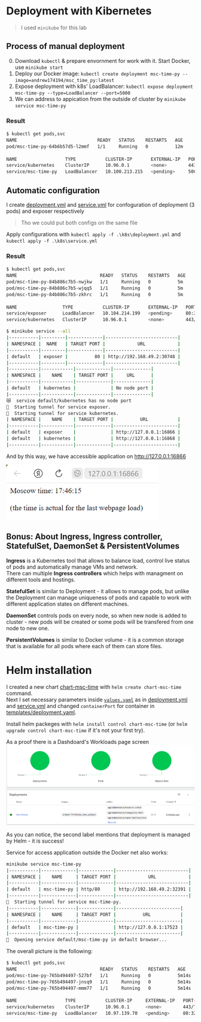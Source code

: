# Deployment with Kibernetes
> I used `minikube` for this lab

## Process of manual deployment

0. Download `kubectl` & prepare envornment for work with it. Start Docker, use `minikube start`
1. Deploy our Docker image: `kubectl create deployment msc-time-py --image=andrew174194/msc_time_py:latest`
2. Expose deployment with k8s' LoadBalancer: `kubectl expose deployment msc-time-py --type=LoadBalancer --port=5000`
3. We can address to appication from the outside of cluster by `minikube service msc-time-py`

### Result
```sh
$ kubectl get pods,svc
NAME                              READY   STATUS    RESTARTS   AGE
pod/msc-time-py-64b6b57d5-l2mmf   1/1     Running   0          12m

NAME                  TYPE           CLUSTER-IP       EXTERNAL-IP   PORT(S)          AGE
service/kubernetes    ClusterIP      10.96.0.1        <none>        443/TCP          28m
service/msc-time-py   LoadBalancer   10.100.213.215   <pending>     5000:31730/TCP   90s
```

## Automatic configuration

I create [deployment.yml](deployment.yml) and [service.yml](service.yml) for confoguration of deployment (3 pods) and exposer respectively
> Tho we could put both configs on the same file

Apply configurations with `kubectl apply -f .\k8s\deployment.yml` and `kubectl apply -f .\k8s\service.yml`

### Result
```sh
$ kubectl get pods,svc
NAME                               READY   STATUS    RESTARTS   AGE
pod/msc-time-py-84b886c7b5-nwjkw   1/1     Running   0          5m
pod/msc-time-py-84b886c7b5-wjqq5   1/1     Running   0          5m
pod/msc-time-py-84b886c7b5-zkhrc   1/1     Running   0          5m

NAME                 TYPE           CLUSTER-IP       EXTERNAL-IP   PORT(S)        AGE
service/exposer      LoadBalancer   10.104.214.199   <pending>     80:30748/TCP   5s
service/kubernetes   ClusterIP      10.96.0.1        <none>        443/TCP        89m
```

```sh
$ minikube service --all
|-----------|---------|-------------|---------------------------|
| NAMESPACE |  NAME   | TARGET PORT |            URL            |
|-----------|---------|-------------|---------------------------|
| default   | exposer |          80 | http://192.168.49.2:30748 |
|-----------|---------|-------------|---------------------------|
|-----------|------------|-------------|--------------|
| NAMESPACE |    NAME    | TARGET PORT |     URL      |
|-----------|------------|-------------|--------------|
| default   | kubernetes |             | No node port |
|-----------|------------|-------------|--------------|
😿  service default/kubernetes has no node port
🏃  Starting tunnel for service exposer.
🏃  Starting tunnel for service kubernetes.
| NAMESPACE |    NAME    | TARGET PORT |          URL           |
|-----------|------------|-------------|------------------------|
| default   | exposer    |             | http://127.0.0.1:16866 |
| default   | kubernetes |             | http://127.0.0.1:16868 |
|-----------|------------|-------------|------------------------|
```

And by this way, we have accessible application on http://127.0.0.1:16866

![alt text](Screen.png)

## Bonus: About Ingress, Ingress controller, StatefulSet, DaemonSet & PersistentVolumes
**Ingress** is a Kubernetes tool that allows to balance load, control live status of pods and automatically manage VMs and network.  
There can multiple **Ingress controllers** which helps with managment on different tools and hostings.  

**StatefulSet** is similar to Deployment - it allows to manage pods, but unlike the Deployment can manage uniqueness of pods and capable to work with different application states on different machines.

**DaemonSet** controls pods on every node, so when new node is added to cluster - new pods will be created or some pods will be transfered from one node to new one.

**PersistentVolumes** is similar to Docker volume - it is a common storage that is available for all pods where each of them can store files.

# Helm installation

I created a new chart [chart-msc-time](./chart-msc-time) with `helm create chart-msc-time` command.  
Next I set necessary parameters inside [`values.yaml`](chart-msc-time/values.yaml) as in [deployment.yml](deployment.yml) and [service.yml](service.yml) and changed `containerPort` for container in [templates/deployment.yaml](chart-msc-time/templates/deployment.yaml).  

Install helm packeges with `helm install control chart-msc-time` (or `helm upgrade control chart-msc-time` if it's not your first try).  

As a proof there is a Dashdoard's Workloads page screen  
![](Helm.png)

As you can notice, the second label mentions that deployment is managed by Helm - it is success!

Service for access application outside the Docker net also works:
```sh
minikube service msc-time-py
|-----------|-------------|-------------|---------------------------|
| NAMESPACE |    NAME     | TARGET PORT |            URL            |
|-----------|-------------|-------------|---------------------------|
| default   | msc-time-py | http/80     | http://192.168.49.2:32391 |
|-----------|-------------|-------------|---------------------------|
🏃  Starting tunnel for service msc-time-py.
|-----------|-------------|-------------|------------------------|
| NAMESPACE |    NAME     | TARGET PORT |          URL           |
|-----------|-------------|-------------|------------------------|
| default   | msc-time-py |             | http://127.0.0.1:17523 |
|-----------|-------------|-------------|------------------------|
🎉  Opening service default/msc-time-py in default browser...
```

The overall picture is the following:
```sh
$ kubectl get pods,svc
NAME                               READY   STATUS    RESTARTS   AGE
pod/msc-time-py-765b494497-527bf   1/1     Running   0          5m14s
pod/msc-time-py-765b494497-jnsq9   1/1     Running   0          5m14s
pod/msc-time-py-765b494497-mmm77   1/1     Running   0          5m14s

NAME                  TYPE           CLUSTER-IP     EXTERNAL-IP   PORT(S)        AGE
service/kubernetes    ClusterIP      10.96.0.1      <none>        443/TCP        8d
service/msc-time-py   LoadBalancer   10.97.139.70   <pending>     80:32391/TCP   5m14s
```


